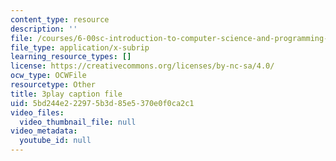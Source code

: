```yaml
---
content_type: resource
description: ''
file: /courses/6-00sc-introduction-to-computer-science-and-programming-spring-2011/5bd244e222975b3d85e5370e0f0ca2c1_ddtobc-AOK4.vtt
file_type: application/x-subrip
learning_resource_types: []
license: https://creativecommons.org/licenses/by-nc-sa/4.0/
ocw_type: OCWFile
resourcetype: Other
title: 3play caption file
uid: 5bd244e2-2297-5b3d-85e5-370e0f0ca2c1
video_files:
  video_thumbnail_file: null
video_metadata:
  youtube_id: null
---
```

